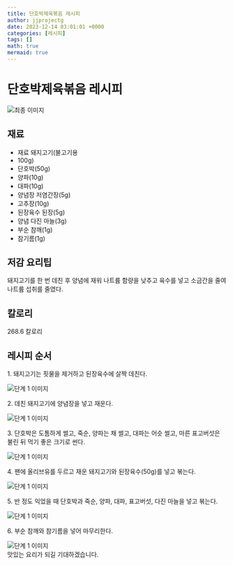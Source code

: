 ```yaml
---
title: 단호박제육볶음 레시피
author: jjprojectg
date: 2023-12-14 03:01:01 +0000
categories: [레시피]
tags: []
math: true
mermaid: true
---
```

<meta name="og:type" content="website"/>
<meta charset="UTF-8"/>
<div class="header">
  <h1>단호박제육볶음 레시피</h1>
</div>

<div class="container my-4">
  <div class="row">
    <div class="col-12 col-md-6">
      <div class="recipe-image">
        <img src="http://www.foodsafetykorea.go.kr/uploadimg/cook/10_00250_2.png" class="step-image" alt="최종 이미지"/>
      </div>
    </div>
    <div class="col-12 col-md-6">
      <div class="ingredients">
        <h2>재료</h2>
        <ul class="card">
          <li> 재료 돼지고기(불고기용 </li>
          <li>  100g) </li>
          <li>  단호박(50g) </li>
          <li> 양파(10g) </li>
          <li>  대파(10g) </li>
          <li> 양념장 저염간장(5g) </li>
          <li>  고추장(10g) </li>
          <li> 된장육수 된장(5g) </li>
          <li> 양념 다진 마늘(3g) </li>
          <li>  부순 참깨(1g) </li>
          <li>  참기름(1g) </li>
</ul>
      </div>
    </div>
    <div class="col-12 col-md-6">
      <div class="ingredients">
        <h2>저감 요리팁</h2>
        <div class="card"> 
          <p>
            돼지고기를 한 번 데친 후 양념에 재워 나트륨 함량을 낮추고
육수를 넣고 소금간을 줄여 나트륨 섭취를 줄였다.
          </p>
        </div>
      </div>
      <div class="ingredients">
        <h2>칼로리</h2>
        <div class="card"> 
          <p>
            268.6 칼로리
          </p>
        </div>
      </div>
    </div>
  </div>

  <h2 class="my-4">레시피 순서</h2>
  <div class="card recipe-card">
    <div class="card-body recipe-step">
      <p class="card-text step-description">1. 돼지고기는 핏물을 제거하고
된장육수에 살짝 데친다.</p>
      <img src="http://www.foodsafetykorea.go.kr/uploadimg/cook/20_00250_1.png" alt="단계 1 이미지" class="step-image"/>
    </div>
  </div>
  <div class="card recipe-card">
    <div class="card-body recipe-step">
      <p class="card-text step-description">2. 데친 돼지고기에 양념장을 넣고
재운다.</p>
      <img src="http://www.foodsafetykorea.go.kr/uploadimg/cook/20_00250_2.png" alt="단계 1 이미지" class="step-image"/>
    </div>
  </div>
  <div class="card recipe-card">
    <div class="card-body recipe-step">
      <p class="card-text step-description">3. 단호박은 도톰하게 썰고, 죽순,
양파는 채 썰고, 대파는 어슷 썰고,
마른 표고버섯은 불린 뒤 먹기
좋은 크기로 썬다.</p>
      <img src="http://www.foodsafetykorea.go.kr/uploadimg/cook/20_00250_3.png" alt="단계 1 이미지" class="step-image"/>
    </div>
  </div>
  <div class="card recipe-card">
    <div class="card-body recipe-step">
      <p class="card-text step-description">4. 팬에 올리브유를 두르고 재운
돼지고기와 된장육수(50g)를 넣고
볶는다.</p>
      <img src="http://www.foodsafetykorea.go.kr/uploadimg/cook/20_00250_4.png" alt="단계 1 이미지" class="step-image"/>
    </div>
  </div>
  <div class="card recipe-card">
    <div class="card-body recipe-step">
      <p class="card-text step-description">5. 반 정도 익었을 때 단호박과 죽순,
양파, 대파, 표고버섯, 다진 마늘을
넣고 볶는다.</p>
      <img src="http://www.foodsafetykorea.go.kr/uploadimg/cook/20_00250_5.png" alt="단계 1 이미지" class="step-image"/>
    </div>
  </div>
  <div class="card recipe-card">
    <div class="card-body recipe-step">
      <p class="card-text step-description">6. 부순 참깨와 참기름을 넣어
마무리한다.</p>
      <img src="http://www.foodsafetykorea.go.kr/uploadimg/cook/20_00250_6.png" alt="단계 1 이미지" class="step-image"/>
    </div>
  </div>

</div>
맛있는 요리가 되길 기대하겠습니다.
